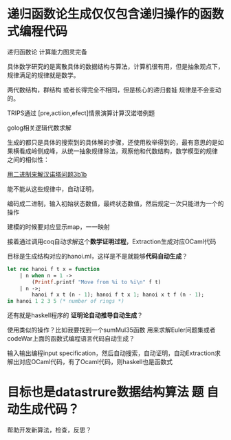 

# 递归函数论生成仅仅包含递归操作的函数式编程代码

递归函数论 计算能力图灵完备




具体数学研究的是离散具体的数据结构与算法，计算机很有用，但是抽象观点下，规律满足的规律就是数学。

两代数结构，群结构 或者长得完全不相同，但是核心的递归套娃 规律是不会变动的。


TRIPS通过 [pre,actiion,efect]情景演算计算汉诺塔例题


golog相关逻辑代数求解


生成的都只是具体的搜索到的具体解的步骤，还使用枚举得到的，最有意思的是如果横看成岭侧成峰，从统一抽象规律除法，观察他和代数结构，数学模型的规律 之间的相似性：







[用二进制来解汉诺塔问题3b1b](https://www.bilibili.com/video/BV1rs411Y76X?from=search&seid=17494192971780316222)


能不能从这些规律中，自动证明，

编码成二进制，输入初始状态数值，最终状态数值，然后规定一次只能进为一个的操作

建模的时候要对应显示map，一一映射

接着通过调用coq自动求解这个**数学证明过程**，Extraction生成对应OCaml代码

目标是生成结构对应的hanoi.ml，这样是不是就能够**代码自动生成**？







```ocaml
let rec hanoi f t x = function
    | n when n = 1 ->
        (Printf.printf "Move from %i to %i\n" f t)
    | n ->;
        hanoi f x t (n - 1); hanoi f t x 1; hanoi x t f (n - 1);
in hanoi 1 2 3 5 (* number of rings *)
```

还有就是haskell程序的 **证明论自动推导自动生成**？

使用类似的操作？比如我要找到一个sumMul35函数 用来求解Euler问题集或者codeWar上面的函数式编程语言代码自动生成？


输入输出编程input specification，然后自动搜索，自动证明，自动Extraction求解出对应OCaml代码，有了Ocaml代码，则haskell也是函数式

# 目标也是datastrure数据结构算法 题 自动生成代码？

帮助开发新算法，检查，反思？
























































































































































